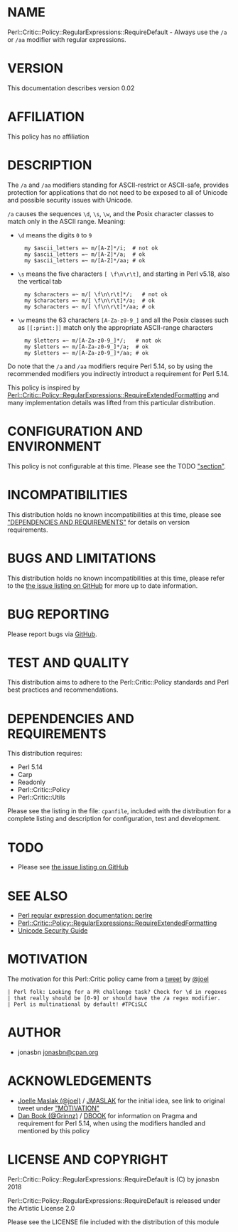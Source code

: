 # NAME

Perl::Critic::Policy::RegularExpressions::RequireDefault - Always use the `/a` or `/aa` modifier with regular expressions.

# VERSION

This documentation describes version 0.02

# AFFILIATION

This policy has no affiliation

# DESCRIPTION

The `/a` and `/aa` modifiers standing for ASCII-restrict or ASCII-safe, provides protection for applications that do not need to be exposed to all of Unicode and possible security issues with Unicode.

`/a` causes the sequences `\d`, `\s`, `\w`, and the Posix character classes to match only in the ASCII range. Meaning:

- `\d` means the digits `0` to `9`

        my $ascii_letters =~ m/[A-Z]*/i;  # not ok
        my $ascii_letters =~ m/[A-Z]*/a;  # ok
        my $ascii_letters =~ m/[A-Z]*/aa; # ok

- `\s` means the five characters `[ \f\n\r\t]`, and starting in Perl v5.18, also the vertical tab

        my $characters =~ m/[ \f\n\r\t]*/;   # not ok
        my $characters =~ m/[ \f\n\r\t]*/a;  # ok
        my $characters =~ m/[ \f\n\r\t]*/aa; # ok

- `\w` means the 63 characters `[A-Za-z0-9_]` and all the Posix classes such as `[[:print:]]` match only the appropriate ASCII-range characters

        my $letters =~ m/[A-Za-z0-9_]*/;   # not ok
        my $letters =~ m/[A-Za-z0-9_]*/a;  # ok
        my $letters =~ m/[A-Za-z0-9_]*/aa; # ok

Do note that the `/a` and `/aa` modifiers require Perl 5.14, so by using the recommended modifiers you indirectly introduct a requirement for Perl 5.14.

This policy is inspired by [Perl::Critic::Policy::RegularExpressions::RequireExtendedFormatting](https://metacpan.org/pod/Perl::Critic::Policy::RegularExpressions::RequireExtendedFormatting) and many implementation details was lifted from this particular distribution.

# CONFIGURATION AND ENVIRONMENT

This policy is not configurable at this time. Please see the TODO ["section"](#section).

# INCOMPATIBILITIES

This distribution holds no known incompatibilities at this time, please see ["DEPENDENCIES AND REQUIREMENTS"](#dependencies-and-requirements) for details on version requirements.

# BUGS AND LIMITATIONS

This distribution holds no known incompatibilities at this time, please refer to the [the issue listing on GitHub](https://github.com/jonasbn/perl-critic-policy-regularexpressions-requiredefault/issues) for more up to date information.

# BUG REPORTING

Please report bugs via [GitHub](https://github.com/jonasbn/perl-critic-policy-regularexpressions-requiredefault/issues).

# TEST AND QUALITY

This distribution aims to adhere to the Perl::Critic::Policy standards and Perl best practices and recommendations.

# DEPENDENCIES AND REQUIREMENTS

This distribution requires:

- Perl 5.14
- Carp
- Readonly
- Perl::Critic::Policy
- Perl::Critic::Utils

Please see the listing in the file: `cpanfile`, included with the distribution for a complete listing and description for configuration, test and development.

# TODO

- Please see [the issue listing on GitHub](https://github.com/jonasbn/perl-critic-policy-regularexpressions-requiredefault/issues)

# SEE ALSO

- [Perl regular expression documentation: perlre](https://perldoc.perl.org/perlre.html)
- [Perl::Critic::Policy::RegularExpressions::RequireExtendedFormatting](https://metacpan.org/pod/Perl::Critic::Policy::RegularExpressions::RequireExtendedFormatting)
- [Unicode Security Guide](http://websec.github.io/unicode-security-guide/)

# MOTIVATION

The motivation for this Perl::Critic policy came from a [tweet](https://mobile.twitter.com/jmaslak/status/1008896883169751040) by [@joel](https://mobile.twitter.com/jmaslak)

    | Perl folk: Looking for a PR challenge task? Check for \d in regexes
    | that really should be [0-9] or should have the /a regex modifier.
    | Perl is multinational by default! #TPCiSLC

# AUTHOR

- jonasbn <jonasbn@cpan.org>

# ACKNOWLEDGEMENTS

- [Joelle Maslak (@joel)](https://twitter.com/jmaslak) / [JMASLAK](https://metacpan.org/author/JMASLAK) for the initial idea, see link to original tweet under ["MOTIVATION"](#motivation)
- [Dan Book (@Grinnz)](https://github.com/Grinnz) / [DBOOK](https://metacpan.org/author/DBOOK|) for information on Pragma and requirement for Perl 5.14, when using the modifiers handled and mentioned by this policy

# LICENSE AND COPYRIGHT

Perl::Critic::Policy::RegularExpressions::RequireDefault is (C) by jonasbn 2018

Perl::Critic::Policy::RegularExpressions::RequireDefault is released under the Artistic License 2.0

Please see the LICENSE file included with the distribution of this module
